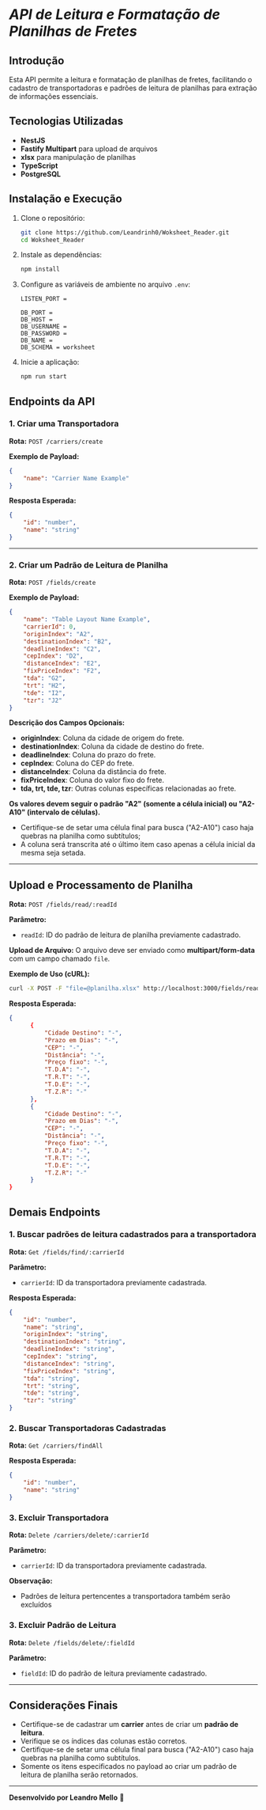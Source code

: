# *API de Leitura e Formatação de Planilhas de Fretes*

## Introdução

Esta API permite a leitura e formatação de planilhas de fretes, facilitando o cadastro de transportadoras e padrões de leitura de planilhas para extração de informações essenciais.

## Tecnologias Utilizadas

- **NestJS**
- **Fastify Multipart** para upload de arquivos
- **xlsx** para manipulação de planilhas
- **TypeScript**
- **PostgreSQL**

## Instalação e Execução

1. Clone o repositório:

   ```sh
   git clone https://github.com/Leandrinh0/Woksheet_Reader.git
   cd Woksheet_Reader
   ```

2. Instale as dependências:

   ```sh
   npm install
   ```
3. Configure as variáveis de ambiente no arquivo `.env`:
   ```env
   LISTEN_PORT =
   
   DB_PORT =
   DB_HOST =
   DB_USERNAME =
   DB_PASSWORD =
   DB_NAME =
   DB_SCHEMA = worksheet
   ```

4. Inicie a aplicação:
   ```sh
   npm run start
   ```

## Endpoints da API

### 1. Criar uma Transportadora

**Rota:** `POST /carriers/create`

**Exemplo de Payload:**

```json
{
    "name": "Carrier Name Example"
}
```

**Resposta Esperada:**

```json
{
    "id": "number",
    "name": "string"
}
```

---

### 2. Criar um Padrão de Leitura de Planilha

**Rota:** `POST /fields/create`

**Exemplo de Payload:**

```json
{
    "name": "Table Layout Name Example",
    "carrierId": 0,
    "originIndex": "A2",
    "destinationIndex": "B2",
    "deadlineIndex": "C2",
    "cepIndex": "D2",
    "distanceIndex": "E2",
    "fixPriceIndex": "F2",
    "tda": "G2",
    "trt": "H2",
    "tde": "I2",
    "tzr": "J2"
}
```

**Descrição dos Campos Opcionais:**

- **originIndex**: Coluna da cidade de origem do frete.
- **destinationIndex**: Coluna da cidade de destino do frete.
- **deadlineIndex**: Coluna do prazo do frete.
- **cepIndex**: Coluna do CEP do frete.
- **distanceIndex**: Coluna da distância do frete.
- **fixPriceIndex**: Coluna do valor fixo do frete.
- **tda, trt, tde, tzr**: Outras colunas específicas relacionadas ao frete.

**Os valores devem seguir o padrão **"A2"** (somente a célula inicial) ou **"A2-A10"** (intervalo de células).**
- Certifique-se de setar uma célula final para busca ("A2-A10") caso haja quebras na planilha como subtítulos;
- A coluna será transcrita até o último item caso apenas a célula inicial da mesma seja setada.

---

## Upload e Processamento de Planilha

**Rota:** `POST /fields/read/:readId`

**Parâmetro:**

- `readId`: ID do padrão de leitura de planilha previamente cadastrado.

**Upload de Arquivo:**
O arquivo deve ser enviado como **multipart/form-data** com um campo chamado `file`.

**Exemplo de Uso (cURL):**

```sh
curl -X POST -F "file=@planilha.xlsx" http://localhost:3000/fields/read/1
```

**Resposta Esperada:**

```json
{
      {
          "Cidade Destino": "-",
          "Prazo em Dias": "-",
          "CEP": "-",
          "Distância": "-",
          "Preço fixo": "-",
          "T.D.A": "-",
          "T.R.T": "-",
          "T.D.E": "-",
          "T.Z.R": "-"
      },
      {
          "Cidade Destino": "-",
          "Prazo em Dias": "-",
          "CEP": "-",
          "Distância": "-",
          "Preço fixo": "-",
          "T.D.A": "-",
          "T.R.T": "-",
          "T.D.E": "-",
          "T.Z.R": "-"
      }
}
```

## Demais Endpoints

### 1. Buscar padrões de leitura cadastrados para a transportadora

**Rota:** `Get /fields/find/:carrierId`

**Parâmetro:**

- `carrierId`: ID da transportadora previamente cadastrada.

**Resposta Esperada:**

```json
{
    "id": "number",
    "name": "string",
    "originIndex": "string",
    "destinationIndex": "string",
    "deadlineIndex": "string",
    "cepIndex": "string",
    "distanceIndex": "string",
    "fixPriceIndex": "string",
    "tda": "string",
    "trt": "string",
    "tde": "string",
    "tzr": "string"
}
```

### 2. Buscar Transportadoras Cadastradas

**Rota:** `Get /carriers/findAll`

**Resposta Esperada:**

```json
{
    "id": "number",
    "name": "string"
}
```

### 3. Excluir Transportadora

**Rota:** `Delete /carriers/delete/:carrierId`

**Parâmetro:**

- `carrierId`: ID da transportadora previamente cadastrada.

**Observação:**

- Padrões de leitura pertencentes a transportadora também serão excluídos
  

### 3. Excluir Padrão de Leitura

**Rota:** `Delete /fields/delete/:fieldId`

**Parâmetro:**

- `fieldId`: ID do padrão de leitura previamente cadastrado.

---

## Considerações Finais

- Certifique-se de cadastrar um **carrier** antes de criar um **padrão de leitura**.
- Verifique se os índices das colunas estão corretos.
- Certifique-se de setar uma célula final para busca ("A2-A10") caso haja quebras na planilha como subtítulos.
- Somente os itens especificados no payload ao criar um padrão de leitura de planilha serão retornados.

---

**Desenvolvido por Leandro Mello** 🚀

